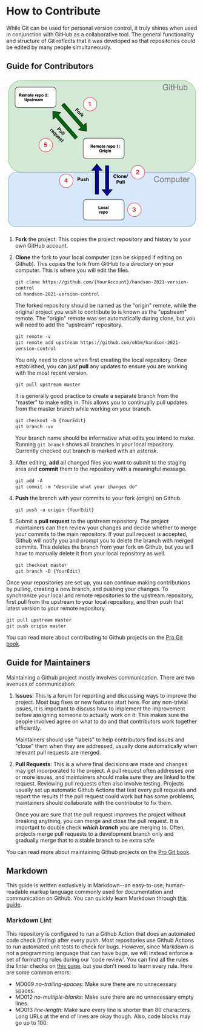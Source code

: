# How to Contribute

While Git can be used for personal version control, it truly shines when used
in conjunction with GitHub as a collaborative tool. The general functionality
and structure of Git reflects that it was developed so that repositories could
be edited by many people simultaneously.

## Guide for Contributors

![Collaborative Workflow](figure/collab_workflow.png)

1. **Fork** the project. This copies the project repository and history to your
   own GitHub account.

2. **Clone** the fork to your local computer (can be skipped if editing on
   Github). This copies the fork from GitHub to a directory on your computer.
   This is where you will edit the files.

       git clone https://github.com/{YourAccount}/handson-2021-version-control
       cd handson-2021-version-control

   The forked repository should be named as the "origin" remote, while the
   original project you wish to contribute to is known as the "upstream" remote.
   The "origin" remote was set automatically during clone, but you will need to
   add the "upstream" repository.

       git remote -v
       git remote add upstream https://github.com/ohbm/handson-2021-version-control

   You only need to clone when first creating the local repository. Once
   established, you can just **pull** any updates to ensure you are working
   with the most recent version.

       git pull upstream master

   It is generally good practice to create a separate branch from the "master"
   to make edits in. This allows you to continually pull updates from the master
   branch while working on your branch.

       git checkout -b {YourEdit}
       git branch -vv

   Your branch name should be informative what edits you intend to make. Running
   `git branch` shows all branches in your local repository. Currently checked
   out branch is marked with an asterisk.

3. After editing, **add** all changed files you want to submit to the staging
   area and **commit** them to the repository with a meaningful message.

       git add -A
       git commit -m "describe what your changes do"

4. **Push** the branch with your commits to your fork (origin) on Github.

       git push -u origin {YourEdit}

5. Submit a **pull request** to the upstream repository. The project maintainers
   can then review your changes and decide whether to merge your commits to the
   main repository. If your pull request is accepted, Github will notify you and
   prompt you to delete the branch with merged commits. This deletes the branch
   from your fork on Github, but you will have to manually delete it from your
   local repository as well.

       git checkout master
       git branch -D {YourEdit}

Once your repositories are set up, you can continue making contributions by
pulling, creating a new branch, and pushing your changes. To synchronize your
local and remote repositories to the upstream repository, first pull from the
upstream to your local repository, and then push that latest version to your
remote repository.

    git pull upstream master
    git push origin master

You can read more about contributing to Github projects on the
[Pro Git book](https://git-scm.com/book/en/v2/GitHub-Contributing-to-a-Project).

## Guide for Maintainers

Maintaining a Github project mostly involves communication. There are two
avenues of communication:

1. **Issues**: This is a forum for reporting and discussing ways to improve the
   project. Most bug fixes or new features start here. For any non-trivial
   issues, it is important to discuss how to implement the improvement before
   assigning someone to actually work on it. This makes sure the people involved
   agree on what to do and that contributors work together efficiently.

   Maintainers should use "labels" to help contributors find issues and "close"
   them when they are addressed, usually done automatically when relevant pull
   requests are merged.

2. **Pull Requests**: This is a where final decisions are made and changes may
   get incorporated to the project. A pull request often addresses one or more
   issues, and maintainers should make sure they are linked to the request.
   Reviewing pull requests often also involve testing. Projects usually set up
   automatic Github Actions that test every pull requests and report the results
   If the pull request could work but has some problems, maintainers should
   collaborate with the contributor to fix them.

   Once you are sure that the pull request improves the project without breaking
   anything, you can merge and close the pull request. It is important to double
   check ***which branch*** you are merging to. Often, projects merge pull
   requests to a development branch only and gradually merge that to a stable
   branch to be extra safe.

You can read more about maintaining Github projects on the
[Pro Git book](https://git-scm.com/book/en/v2/GitHub-Maintaining-a-Project).

## Markdown

This guide is written exclusively in Markdown--an easy-to-use, human-readable
markup language commonly used for documentation and communication on Github.
You can quickly learn Markdown through
[this guide](https://guides.github.com/features/mastering-markdown/).

### Markdown Lint

This repository is configured to run a Github Action that does an automated code
check (linting) after every push. Most repositories use Github Actions to run
automated unit tests to check for bugs. However, since Markdown is not a
programming language that can have bugs, we will instead enforce a set of
formatting rules during our 'code review'. You can find all the rules the linter
checks on [this page](https://github.com/DavidAnson/markdownlint#rules--aliases),
but you don't need to learn every rule. Here are some common errors:

* MD009 *no-trailing-spaces*: Make sure there are no unnecessary spaces.
* MD012 *no-multiple-blanks*: Make sure there are no unnecessary empty lines.
* MD013 *line-length*: Make sure every line is shorter than 80 characters. Long
  URLs at the end of lines are okay though. Also, code blocks may go up to 100.
